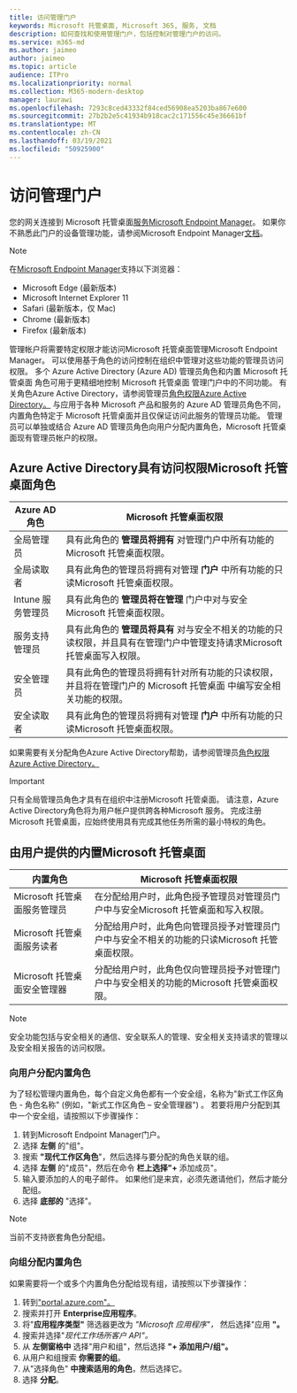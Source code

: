 ```yaml
---
title: 访问管理门户
keywords: Microsoft 托管桌面, Microsoft 365, 服务, 文档
description: 如何查找和使用管理门户，包括控制对管理门户的访问。
ms.service: m365-md
ms.author: jaimeo
author: jaimeo
ms.topic: article
audience: ITPro
ms.localizationpriority: normal
ms.collection: M365-modern-desktop
manager: laurawi
ms.openlocfilehash: 7293c8ced43332f84ced56908ea5203ba867e600
ms.sourcegitcommit: 27b2b2e5c41934b918cac2c171556c45e36661bf
ms.translationtype: MT
ms.contentlocale: zh-CN
ms.lasthandoff: 03/19/2021
ms.locfileid: "50925900"
---
```

# <a name="access-the-admin-portal"></a>访问管理门户

您的网关连接到 Microsoft 托管桌面[服务Microsoft Endpoint Manager](https://endpoint.microsoft.com/)。 如果你不熟悉此门户的设备管理功能，请参阅Microsoft Endpoint Manager[文档](/mem/)。

> [!NOTE]
> 在[Microsoft Endpoint Manager](https://endpoint.microsoft.com/)支持以下浏览器：
> - Microsoft Edge (最新版本) 
> - Microsoft Internet Explorer 11
> - Safari (最新版本，仅 Mac) 
> - Chrome (最新版本) 
> - Firefox (最新版本) 

管理帐户将需要特定权限才能访问Microsoft 托管桌面管理Microsoft Endpoint Manager。 可以使用基于角色的访问控制在组织中管理对这些功能的管理员访问权限。 多个 Azure Active Directory (Azure AD) 管理员角色和内置 Microsoft 托管桌面 角色可用于更精细地控制 Microsoft 托管桌面 管理门户中的不同功能。 有关角色Azure Active Directory，请参阅管理员[角色权限Azure Active Directory。](/azure/active-directory/users-groups-roles/directory-assign-admin-roles) 与应用于各种 Microsoft 产品和服务的 Azure AD 管理员角色不同，内置角色特定于 Microsoft 托管桌面并且仅保证访问此服务的管理员功能。 管理员可以单独或结合 Azure AD 管理员角色向用户分配内置角色，Microsoft 托管桌面现有管理员帐户的权限。

## <a name="azure-active-directory-roles-with-microsoft-managed-desktop-access"></a>Azure Active Directory具有访问权限Microsoft 托管桌面角色

|Azure AD 角色  |Microsoft 托管桌面权限  |
|---------|---------|
|全局管理员     | 具有此角色的 **管理员将拥有** 对管理门户中所有功能的Microsoft 托管桌面权限。         |
|全局读取者     | 具有此角色的管理员将拥有对管理 **门户** 中所有功能的只读Microsoft 托管桌面权限。         |
|Intune 服务管理员     |  具有此角色的 **管理员将在管理** 门户中对与安全Microsoft 托管桌面权限。       |
|服务支持管理员     | 具有此角色的 **管理员将具有** 对与安全不相关的功能的只读权限，并且具有在管理门户中管理支持请求Microsoft 托管桌面写入权限。         |
|安全管理员 | 具有此角色的管理员将拥有针对所有功能的只读权限，并且将在管理门户的 Microsoft 托管桌面 中编写安全相关功能的权限。 |
|安全读取者 |具有此角色的管理员将拥有对管理 **门户** 中所有功能的只读Microsoft 托管桌面权限。|

如果需要有关分配角色Azure Active Directory帮助，请参阅管理员[角色权限Azure Active Directory。](/azure/active-directory/users-groups-roles/directory-assign-admin-roles)

> [!IMPORTANT]
> 只有全局管理员角色才具有在组织中注册Microsoft 托管桌面。  请注意，Azure Active Directory角色将为用户帐户提供跨各种Microsoft 服务。 完成注册Microsoft 托管桌面，应始终使用具有完成其他任务所需的最小特权的角色。 

## <a name="built-in-roles-provided-by-microsoft-managed-desktop"></a>由用户提供的内置Microsoft 托管桌面


|内置角色  |Microsoft 托管桌面权限  |
|---------|---------|
|Microsoft 托管桌面服务管理员  | 在分配给用户时，此角色授予管理员对管理员门户中与安全Microsoft 托管桌面和写入权限。  |
|Microsoft 托管桌面服务读者 | 分配给用户时，此角色向管理员授予对管理员门户中与安全不相关的功能的只读Microsoft 托管桌面权限。 |
|Microsoft 托管桌面安全管理器 |分配给用户时，此角色仅向管理员授予对管理门户中与安全相关的功能的Microsoft 托管桌面权限。   |

> [!NOTE]
> 安全功能包括与安全相关的通信、安全联系人的管理、安全相关支持请求的管理以及安全相关报告的访问权限。 

### <a name="assigning-built-in-roles-to-user"></a>向用户分配内置角色

为了轻松管理内置角色，每个自定义角色都有一个安全组，名称为"新式工作区角色 _-_ 角色名称" (例如，"新式工作区角色 – 安全管理器") 。 若要将用户分配到其中一个安全组，请按照以下步骤操作：
1.  转到Microsoft Endpoint Manager门户。
2.  选择 **左侧** 的"组"。
3.  搜索 **"现代工作区角色**"，然后选择与要分配的角色关联的组。 
4.  选择 **左侧** 的"成员"，然后在命令 **栏上选择"+** 添加成员"。
5.  输入要添加的人的电子邮件。 如果他们是来宾，必须先邀请他们，然后才能分配组。
6.  选择 **底部的** "选择"。

> [!NOTE]
> 当前不支持嵌套角色分配组。 

### <a name="assigning-built-in-roles-to-groups"></a>向组分配内置角色

如果需要将一个或多个内置角色分配给现有组，请按照以下步骤操作：
1. 转到["portal.azure.com"。](https://portal.azure.com/)
2. 搜索并打开 **Enterprise应用程序**。
3. 将"**应用程序类型"** 筛选器更改为 _"Microsoft 应用程序"，_ 然后选择"应用 **"。**
4. 搜索并选择"_现代工作场所客户 API"。_
5. 从 **左侧窗格中** 选择"用户和组"，然后选择 **"+ 添加用户/组"。**
6. 从用户和组搜索 **你需要的组**。
7. 从"选择角色" **中搜索适用的角色**，然后选择它。
8. 选择 **分配**。
